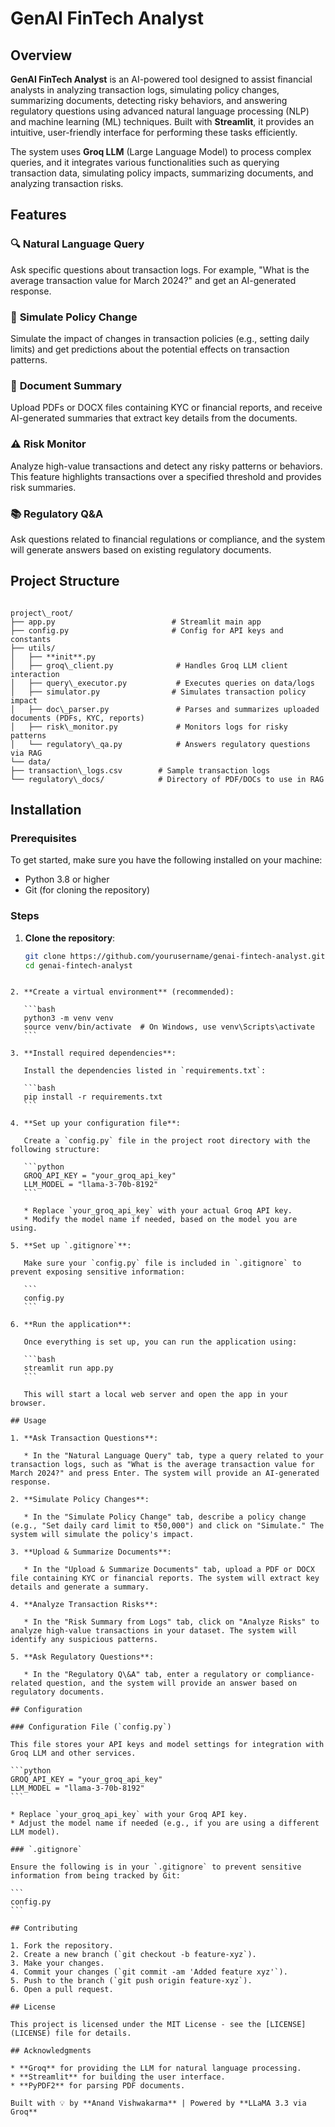 # GenAI FinTech Analyst

## Overview

**GenAI FinTech Analyst** is an AI-powered tool designed to assist financial analysts in analyzing transaction logs, simulating policy changes, summarizing documents, detecting risky behaviors, and answering regulatory questions using advanced natural language processing (NLP) and machine learning (ML) techniques. Built with **Streamlit**, it provides an intuitive, user-friendly interface for performing these tasks efficiently.

The system uses **Groq LLM** (Large Language Model) to process complex queries, and it integrates various functionalities such as querying transaction data, simulating policy impacts, summarizing documents, and analyzing transaction risks.

## Features

### 🔍 **Natural Language Query**
Ask specific questions about transaction logs. For example, "What is the average transaction value for March 2024?" and get an AI-generated response.

### 🧪 **Simulate Policy Change**
Simulate the impact of changes in transaction policies (e.g., setting daily limits) and get predictions about the potential effects on transaction patterns.

### 📄 **Document Summary**
Upload PDFs or DOCX files containing KYC or financial reports, and receive AI-generated summaries that extract key details from the documents.

### ⚠️ **Risk Monitor**
Analyze high-value transactions and detect any risky patterns or behaviors. This feature highlights transactions over a specified threshold and provides risk summaries.

### 📚 **Regulatory Q&A**
Ask questions related to financial regulations or compliance, and the system will generate answers based on existing regulatory documents.

## Project Structure

```

project\_root/
├── app.py                          # Streamlit main app
├── config.py                       # Config for API keys and constants
├── utils/
│   ├── **init**.py
│   ├── groq\_client.py              # Handles Groq LLM client interaction
│   ├── query\_executor.py           # Executes queries on data/logs
│   ├── simulator.py                # Simulates transaction policy impact
│   ├── doc\_parser.py               # Parses and summarizes uploaded documents (PDFs, KYC, reports)
│   ├── risk\_monitor.py             # Monitors logs for risky patterns
│   └── regulatory\_qa.py            # Answers regulatory questions via RAG
└── data/
├── transaction\_logs.csv        # Sample transaction logs
└── regulatory\_docs/            # Directory of PDF/DOCs to use in RAG

````

## Installation

### Prerequisites

To get started, make sure you have the following installed on your machine:

- Python 3.8 or higher
- Git (for cloning the repository)

### Steps

1. **Clone the repository**:

   ```bash
   git clone https://github.com/yourusername/genai-fintech-analyst.git
   cd genai-fintech-analyst
````

2. **Create a virtual environment** (recommended):

   ```bash
   python3 -m venv venv
   source venv/bin/activate  # On Windows, use venv\Scripts\activate
   ```

3. **Install required dependencies**:

   Install the dependencies listed in `requirements.txt`:

   ```bash
   pip install -r requirements.txt
   ```

4. **Set up your configuration file**:

   Create a `config.py` file in the project root directory with the following structure:

   ```python
   GROQ_API_KEY = "your_groq_api_key"
   LLM_MODEL = "llama-3-70b-8192"
   ```

   * Replace `your_groq_api_key` with your actual Groq API key.
   * Modify the model name if needed, based on the model you are using.

5. **Set up `.gitignore`**:

   Make sure your `config.py` file is included in `.gitignore` to prevent exposing sensitive information:

   ```
   config.py
   ```

6. **Run the application**:

   Once everything is set up, you can run the application using:

   ```bash
   streamlit run app.py
   ```

   This will start a local web server and open the app in your browser.

## Usage

1. **Ask Transaction Questions**:

   * In the "Natural Language Query" tab, type a query related to your transaction logs, such as "What is the average transaction value for March 2024?" and press Enter. The system will provide an AI-generated response.

2. **Simulate Policy Changes**:

   * In the "Simulate Policy Change" tab, describe a policy change (e.g., "Set daily card limit to ₹50,000") and click on "Simulate." The system will simulate the policy's impact.

3. **Upload & Summarize Documents**:

   * In the "Upload & Summarize Documents" tab, upload a PDF or DOCX file containing KYC or financial reports. The system will extract key details and generate a summary.

4. **Analyze Transaction Risks**:

   * In the "Risk Summary from Logs" tab, click on "Analyze Risks" to analyze high-value transactions in your dataset. The system will identify any suspicious patterns.

5. **Ask Regulatory Questions**:

   * In the "Regulatory Q\&A" tab, enter a regulatory or compliance-related question, and the system will provide an answer based on regulatory documents.

## Configuration

### Configuration File (`config.py`)

This file stores your API keys and model settings for integration with Groq LLM and other services.

```python
GROQ_API_KEY = "your_groq_api_key"
LLM_MODEL = "llama-3-70b-8192"
```

* Replace `your_groq_api_key` with your Groq API key.
* Adjust the model name if needed (e.g., if you are using a different LLM model).

### `.gitignore`

Ensure the following is in your `.gitignore` to prevent sensitive information from being tracked by Git:

```
config.py
```

## Contributing

1. Fork the repository.
2. Create a new branch (`git checkout -b feature-xyz`).
3. Make your changes.
4. Commit your changes (`git commit -am 'Added feature xyz'`).
5. Push to the branch (`git push origin feature-xyz`).
6. Open a pull request.

## License

This project is licensed under the MIT License - see the [LICENSE](LICENSE) file for details.

## Acknowledgments

* **Groq** for providing the LLM for natural language processing.
* **Streamlit** for building the user interface.
* **PyPDF2** for parsing PDF documents.

Built with 💡 by **Anand Vishwakarma** | Powered by **LLaMA 3.3 via Groq**


